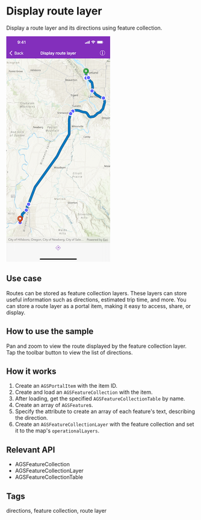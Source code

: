 # Display route layer

Display a route layer and its directions using feature collection.

![Display route layer](display-route-layer.png)

## Use case

Routes can be stored as feature collection layers. These layers can store useful information such as directions, estimated trip time, and more. You can store a route layer as a portal item, making it easy to access, share, or display.

## How to use the sample

Pan and zoom to view the route displayed by the feature collection layer. Tap the toolbar button to view the list of directions.

## How it works

1. Create an `AGSPortalItem` with the item ID.
2. Create and load an `AGSFeatureCollection` with the item.
3. After loading, get the specified `AGSFeatureCollectionTable` by name.
4. Create an array of `AGSFeature`s.
5. Specify the attribute to create an array of each feature's text, describing the direction.
6. Create an `AGSFeatureCollectionLayer` with the feature collection and set it to the map's `operationalLayers`.

## Relevant API

* AGSFeatureCollection
* AGSFeatureCollectionLayer
* AGSFeatureCollectionTable

## Tags

directions, feature collection, route layer
